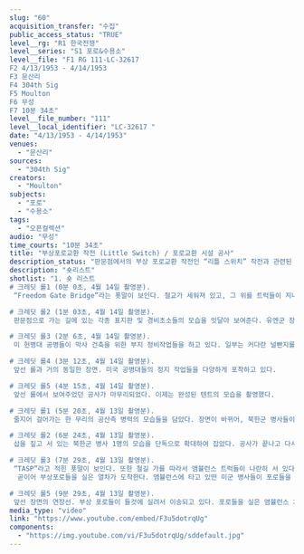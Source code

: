 ```yaml
---
slug: "60"
acquisition_transfer: "수집"
public_access_status: "TRUE"
level__rg: "R1 한국전쟁"
level__series: "S1 포로&수용소"
level__file: "F1 RG 111-LC-32617 
F2 4/13/1953 - 4/14/1953
F3 문산리 
F4 304th Sig
F5 Moulton
F6 무성
F7 10분 34초"
level__file_number: "111"
level__local_identifier: "LC-32617 "
date: "4/13/1953 - 4/14/1953"
venues: 
  - "문산리"
sources: 
  - "304th Sig"
creators: 
  - "Moulton"
subjects: 
  - "포로"
  - "수용소"
tags: 
  - "오픈컬렉션"
audio: "무성"
time_courts: "10분 34초"
title: "부상포로교환 작전 (Little Switch) / 포로교환 시설 공사"
description_status: "판문점에서의 부상 포로교환 작전인 “리틀 스위치” 작전과 관련된 모습을 담고 있는 여러 영상들 중 하나이다. 영상은 4월 13일과 14일 양일에 걸쳐 촬영된 것으로, 작전 지역 막사 설치 공사를 위한 작업들을 찍은 영상, 공사 이후 건축물의 모습, 포로들의 이송 장면 등으로 구성되어 있다."
description: "숏리스트"
shotlist: "1. 숏 리스트
# 크레딧 롤1 (0분 0초, 4월 14일 촬영분).
 “Freedom Gate Bridge”라는 푯말이 보인다. 철교가 세워져 있고, 그 위를 트럭들이 지나가고 있다. 시점을 바꾸어 롱샷으로 동일한 철교를 다른 각도에서 다시 보여주고 있다. 푯말들 “Shipwrecked/ Ships of the Desert”을 담은 영상이 다시 나온다.

# 크레딧 롤2 (1분 03초, 4월 14일 촬영분).
 판문점으로 가는 길에 있는 각종 표지판 및 경비초소들의 모습을 잇달아 보여준다. 유엔군 장교들이 타고 가는 트럭을 경비병이 정지시키고 이들을 검문하는 모습을 촬영했다.

# 크레딧 롤3 (2분 6초, 4월 14일 촬영분).
 미 헌병대 공병들이 막사 건축을 위한 부지 정비작업들을 하고 있다. 일부는 커다란 널빤지를 이동시키고 있는데, 이는 텐트의 바닥에 들어갈 자재로 보인다. 텐트 등을 설치하기 위한 사진 정지작업들의 여러 모습들을 포착하고 있다.

# 크레딧 롤4 (3분 12초, 4월 14일 촬영분).
 앞선 롤과 거의 동일한 장면. 미국 공병대들의 정지 작업들을 다양하게 포착하고 있다.

# 크레딧 롤5 (4분 15초, 4월 14일 촬영분).
 앞선 롤에서 보여주었던 공사가 마무리되었다. 이제는 완성된 텐트의 모습을 촬영했다.

# 크레딧 롤1 (5분 20초, 4월 13일 촬영분).
 줄지어 걸어가는 한 무리의 공산측 병력의 모습들을 담았다. 장면이 바뀌어, 북한군 병사들이 언덕 위에 나란히 앉아 있는 장면, 삽질을 하면서 부지 공사를 하는 공산측 병사들의 모습이 촬영되었다.

# 크레딧 롤2 (6분 24초, 4월 13일 촬영분).
 삽을 짚고 서 있는 북한군 병사 1명의 모습을 단독으로 확대하여 잡았다. 공사가 끝나고 다시 일렬로 삽을 들고 복귀하는 공산측 병사들의 모습을 보여준다. 작업이 끝났으니 휴식의 시간이다. 공산측 병사들은 탁구를 치면서 여가시간을 즐기고 있다.

# 크레딧 롤3 (7분 29초, 4월 13일 촬영분).
 “TASP”라고 적힌 푯말이 보인다. 또한 철길 가를 따라서 앰뷸런스 트럭들이 나란히 서 있다. 이들은 부상포로들을 실은 기차가 도착하기를 대치하고 있다.
  곧이어 부상포로들을 실은 열차가 도착한다. 앰뷸런스에 타고 있떤 미군 병사들이 포로들을 열차에서 들것으로 실어서 차량으로 이송하고 있다. 유엔군 장성들이 이 모습을 웃으며 지켜보고 있다.

# 크레딧 롤5 (9분 29초, 4월 13일 촬영분).
 앞선 장면의 연장선. 부상 포로들이 들것에 실려서 이송되고 있다. 포로들을 실은 앰뷸런스 차량들이 다시 줄지어서 길을 따라 이동하고 있다. "
media_type: "video"
link: "https://www.youtube.com/embed/F3u5dotrqUg"
components: 
  - "https://img.youtube.com/vi/F3u5dotrqUg/sddefault.jpg"
---
```

